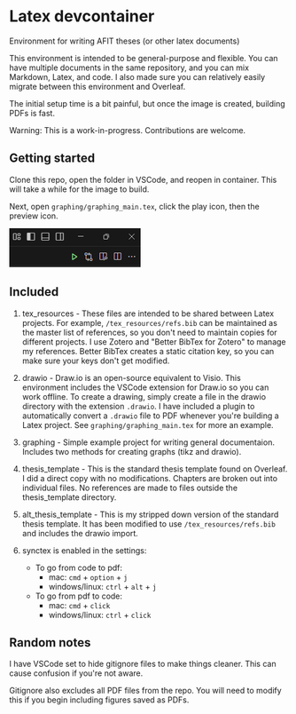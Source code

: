 

# Latex devcontainer

Environment for writing AFIT theses (or other latex documents)

This environment is intended to be general-purpose and flexible. You can have multiple documents in the same repository, and you can mix Markdown, Latex, and code. I also made sure you can relatively easily migrate between this environment and Overleaf.

The initial setup time is a bit painful, but once the image is created, building PDFs is fast. 

Warning: This is a work-in-progress. Contributions are welcome.


## Getting started

Clone this repo, open the folder in VSCode, and reopen in container. This will take a while for the image to build.

Next, open `graphing/graphing_main.tex`, click the play icon, then the preview icon.

![](img/build.png)


## Included

1. tex_resources - These files are intended to be shared between Latex projects. For example, `/tex_resources/refs.bib` can be maintained as the master list of references, so you don't need to maintain copies for different projects. I use Zotero and "Better BibTex for Zotero" to manage my references. Better BibTex creates a static citation key, so you can make sure your keys don't get modified.

1. drawio - Draw.io is an open-source equivalent to Visio. This environment includes the VSCode extension for Draw.io so you can work offline. To create a drawing, simply create a file in the drawio directory with the extension `.drawio`. I have included a plugin to automatically convert a `.drawio` file to PDF whenever you're building a Latex project. See `graphing/graphing_main.tex` for more an example.

1. graphing - Simple example project for writing general documentaion. Includes two methods for creating graphs (tikz and drawio). 

1. thesis_template - This is the standard thesis template found on Overleaf. I did a direct copy with no modifications. Chapters are broken out into individual files. No references are made to files outside the thesis_template directory.

1. alt_thesis_template - This is my stripped down version of the standard thesis template. It has been modified to use `/tex_resources/refs.bib` and includes the drawio import. 

1. synctex is enabled in the settings:
    - To go from code to pdf:
      - mac: `cmd` + `option` + `j`
      - windows/linux: `ctrl` + `alt` + `j`
    - To go from pdf to code:
      - mac: `cmd` + `click`
      - windows/linux: `ctrl` + `click`

## Random notes

I have VSCode set to hide gitignore files to make things cleaner. This can cause confusion if you're not aware.

Gitignore also excludes all PDF files from the repo. You will need to modify this if you begin including figures saved as PDFs.
